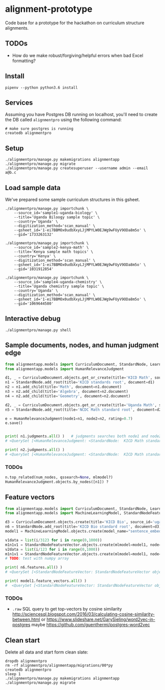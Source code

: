 # alignment-prototype
Code base for a prototype for the hackathon on curriculum structure alignments.


TODOs
-----
 - How do we make robust/forgiving/helpful errors when bad Excel formatting?




Install
-------

    pipenv --python python3.6 install



Services
--------
Assuming you have Postgres DB running on localhost, you'll need to create the
DB called `alignmentpro` using the following command:

    # make sure postgres is running
    createdb alignmentpro


Setup
-----

    ./alignmentpro/manage.py makemigrations alignmentapp
    ./alignmentpro/manage.py migrate
    ./alignmentpro/manage.py createsuperuser --username admin --email a@b.c




Load sample data
----------------
We've prepared some sample curriculum structures in this gsheet.

    ./alignmentpro/manage.py importchunk \
        --source_id='sample1-uganda-biology' \
        --title='Uganda Biloogy sample topic' \
        --country='Uganda' \
        --digitization_method='scan_manual' \
        --gsheet_id='1-ei7BBMOx0udbXxyLJjMPYLW0EJWg9wFUyV9ODa8m5o' \
        --gid='1733263132'

    ./alignmentpro/manage.py importchunk \
        --source_id='sample2-kenya-math' \
        --title='Kenya sample math topics' \
        --country='Kenya' \
        --digitization_method='scan_manual' \
        --gsheet_id='1-ei7BBMOx0udbXxyLJjMPYLW0EJWg9wFUyV9ODa8m5o' \
        --gid='1031912854'

    ./alignmentpro/manage.py importchunk \
        --source_id='sample4-uganda-chemistry' \
        --title='Uganda chemistry sample topic' \
        --country='Uganda' \
        --digitization_method='scan_manual' \
        --gsheet_id='1-ei7BBMOx0udbXxyLJjMPYLW0EJWg9wFUyV9ODa8m5o' \
        --gid='1069644580'



Interactive debug
-----------------

    ./alignmentpro/manage.py shell





Sample documents, nodes, and human judgment edge
------------------------------------------------


```python
from alignmentapp.models import CurriculumDocument, StandardNode, LearningObjective
from alignmentapp.models import HumanRelevanceJudgment

d1, _ = CurriculumDocument.objects.get_or_create(title='KICD Math', source_id='kicd-math-sample')
n1 = StandardNode.add_root(title='KICD standards root', document=d1)
n2 = n1.add_child(title='Math', document=n1.document)
n3 = n2.add_child(title='Algebra', document=n2.document)
n4 = n2.add_child(title='Geometry', document=n2.document)

d2, _ = CurriculumDocument.objects.get_or_create(title='Uganda Math', source_id='uganda-math-sample')
n5 = StandardNode.add_root(title='NCDC Math standard root', document=d2)

e = HumanRelevanceJudgment(node1=n1, node2=n2, rating=0.7)
e.save()


print( n1.judgments.all() )   # judgments searches both node1 and node2 positions of n1
# <QuerySet [<HumanRelevanceJudgment: <StandardNode:  KICD Math standard root> <--0.7--> <StandardNode:  Uganda root node>>]>

print( n2.judgments.all() )
# <QuerySet [<HumanRelevanceJudgment: <StandardNode:  KICD Math standard root> <--0.7--> <StandardNode:  Uganda root node>>]>

```



### TODOs

```python
n.top_related(num_nodes, qssearch=None, mlmodel?)
HumanRelevanceJudgment.objects.by_nodes([n1]) ?
```




Feature vectors
---------------

```python
from alignmentapp.models import CurriculumDocument, StandardNode, LearningObjective
from alignmentapp.models import MachineLearningModel, StandardNodeFeatureVector

d3 = CurriculumDocument.objects.create(title='KICD Bio', source_id='uganda-bio-sample')
n6 = StandardNode.add_root(title='KICD Bio standard root', document=d3)
model1 = MachineLearningModel.objects.create(model_name="sentence_embeddings", model_version=1, git_hash='fefefe')

v1data = list(i/3123 for i in range(0,1000))
m1n1v1 = StandardNodeFeatureVector.objects.create(mlmodel=model1, node=n6, data=v1data)
v2data = list(i/123 for i in range(0,1000))
m1n1v1 = StandardNodeFeatureVector.objects.create(mlmodel=model1, node=n6, data=v2data)
# TODO: test with numpy array

print( n6.features.all() )
# <QuerySet [<StandardNodeFeatureVector: StandardNodeFeatureVector object (1)>, <StandardNodeFeatureVector: StandardNodeFeatureVector object (2)>]>

print( model1.feature_vectors.all() )
#  <QuerySet [<StandardNodeFeatureVector: StandardNodeFeatureVector object (1)>, <StandardNodeFeatureVector: StandardNodeFeatureVector object (2)>]>

```


### TODOs

  - `.raw`  SQL query to get top-vectors by cosine similarity
    http://sciencesql.blogspot.com/2016/03/calculating-cosine-similarity-between.html
    or https://www.slideshare.net/GarySieling/word2vec-in-postgres
    maybe https://github.com/guenthermi/postgres-word2vec





Clean start
-----------

Delete all data and start form clean slate:

    dropdb alignmentpro
    rm -rf alignmentpro/alignmentapp/migrations/00*py
    createdb alignmentpro
    sleep 1
    ./alignmentpro/manage.py makemigrations alignmentapp
    ./alignmentpro/manage.py migrate
